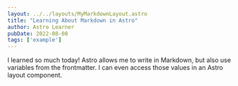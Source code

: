 ```yaml
---
layout: ../../layouts/MyMarkdownLayout.astro
title: "Learning About Markdown in Astro"
author: Astro Learner
pubDate: 2022-08-08
tags: ['example']
---
```

I learned so much today! Astro allows me to write in Markdown, but also use variables from the frontmatter. I can even access those values in an Astro layout component.